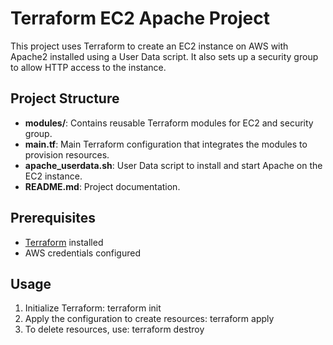 # Terraform EC2 Apache Project

This project uses Terraform to create an EC2 instance on AWS with Apache2 installed using a User Data script. It also sets up a security group to allow HTTP access to the instance.

## Project Structure

- **modules/**: Contains reusable Terraform modules for EC2 and security group.
- **main.tf**: Main Terraform configuration that integrates the modules to provision resources.
- **apache_userdata.sh**: User Data script to install and start Apache on the EC2 instance.
- **README.md**: Project documentation.

## Prerequisites

- [Terraform](https://www.terraform.io/downloads.html) installed
- AWS credentials configured

## Usage

1. Initialize Terraform:
   terraform init
2. Apply the configuration to create resources:
   terraform apply
3. To delete resources, use:
   terraform destroy 
